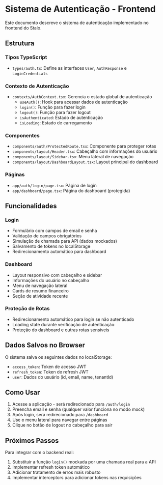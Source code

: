 # Sistema de Autenticação - Frontend

Este documento descreve o sistema de autenticação implementado no frontend do Stalo.

## Estrutura

### Tipos TypeScript
- `types/auth.ts`: Define as interfaces `User`, `AuthResponse` e `LoginCredentials`

### Contexto de Autenticação
- `contexts/AuthContext.tsx`: Gerencia o estado global de autenticação
  - `useAuth()`: Hook para acessar dados de autenticação
  - `login()`: Função para fazer login
  - `logout()`: Função para fazer logout
  - `isAuthenticated`: Estado de autenticação
  - `isLoading`: Estado de carregamento

### Componentes
- `components/auth/ProtectedRoute.tsx`: Componente para proteger rotas
- `components/layout/Header.tsx`: Cabeçalho com informações do usuário
- `components/layout/Sidebar.tsx`: Menu lateral de navegação
- `components/layout/DashboardLayout.tsx`: Layout principal do dashboard

### Páginas
- `app/auth/login/page.tsx`: Página de login
- `app/dashboard/page.tsx`: Página do dashboard (protegida)

## Funcionalidades

### Login
- Formulário com campos de email e senha
- Validação de campos obrigatórios
- Simulação de chamada para API (dados mockados)
- Salvamento de tokens no localStorage
- Redirecionamento automático para dashboard

### Dashboard
- Layout responsivo com cabeçalho e sidebar
- Informações do usuário no cabeçalho
- Menu de navegação lateral
- Cards de resumo financeiro
- Seção de atividade recente

### Proteção de Rotas
- Redirecionamento automático para login se não autenticado
- Loading state durante verificação de autenticação
- Proteção do dashboard e outras rotas sensíveis

## Dados Salvos no Browser

O sistema salva os seguintes dados no localStorage:
- `access_token`: Token de acesso JWT
- `refresh_token`: Token de refresh JWT
- `user`: Dados do usuário (id, email, name, tenantId)

## Como Usar

1. Acesse a aplicação - será redirecionado para `/auth/login`
2. Preencha email e senha (qualquer valor funciona no modo mock)
3. Após login, será redirecionado para `/dashboard`
4. Use o menu lateral para navegar entre páginas
5. Clique no botão de logout no cabeçalho para sair

## Próximos Passos

Para integrar com o backend real:
1. Substituir a função `login()` mockada por uma chamada real para a API
2. Implementar refresh token automático
3. Adicionar tratamento de erros mais robusto
4. Implementar interceptors para adicionar tokens nas requisições
